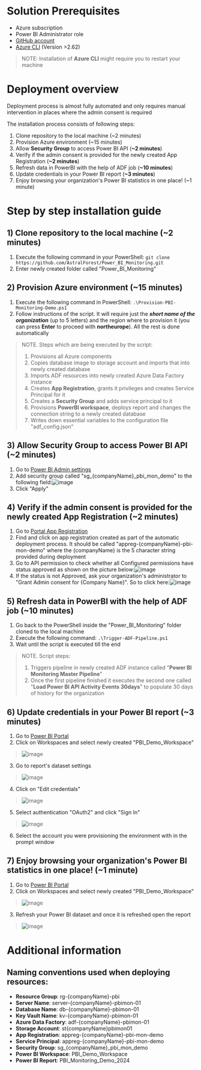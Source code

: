 # Solution Prerequisites
- Azure subscription
- Power BI Administrator role
- [GitHub account](https://github.com/join)
- [Azure CLI](https://learn.microsoft.com/en-us/cli/azure/install-azure-cli) (Version >2.62)
> NOTE: Installation of **Azure CLI** might require you to restart your machine

# Deployment overview
Deployment process is almost fully automated and only requires manual intervention in places where the admin consent is required

The installation process consists of following steps:
1) Clone repository to the local machine (~2 minutes)
2) Provision Azure environment (~15 minutes)
3) Allow **Security Group** to access Power BI API (**~2 minutes**)
4) Verify if the admin consent is provided for the newly created App Registration (**~2 minutes**)
5) Refresh data in PowerBI with the help of ADF job (**~10 minutes**)
6) Update credentials in your Power BI report (**~3 minutes**)
7) Enjoy browsing your organization's Power BI statistics in one place! (~1 minute)

# Step by step installation guide

## 1) Clone repository to the local machine (~2 minutes)
1. Execute the following command in your PowerShell: `git clone https://github.com/AstralForest/Power_BI_Monitoring.git`
2. Enter newly created folder called "Power_BI_Monitoring"

## 2) Provision Azure environment (~15 minutes)
1. Execute the following command in PowerShell: `.\Provision-PBI-Monitoring-Demo.ps1`
2. Follow instructions of the script. It will require just the _**short name of the organization**_ (up to 5 letters) and the region where to provision it (you can press **Enter** to proceed with **northeurope**). All the rest is done automatically

> NOTE. Steps which are being executed by the script:
> 1. Provisions all Azure components
> 2. Copies database image to storage account and imports that into newly created database
> 3. Imports ADF resources into newly created Azure Data Factory instance
> 4. Creates **App Registration**, grants it privileges and creates Service Principal for it
> 5. Creates a **Security Group** and adds service principal to it
> 6. Provisions **PowerBI workspace**, deploys report and changes the connection string to a newly created database
> 7. Writes down essential variables to the configuration file "adf_config.json"

## 3) Allow **Security Group** to access Power BI API (**~2 minutes**)
1. Go to [Power BI Admin settings](https://app.powerbi.com/admin-portal/tenantSettings?experience=power-bi)
2. Add security group called "sg_{companyName}_pbi_mon_demo" to the following field:![image](https://github.com/user-attachments/assets/e0d7d913-bc89-438f-9b85-0ce7b4d314c4)
3. Click "Apply"

## 4) Verify if the admin consent is provided for the newly created App Registration (**~2 minutes**)
1. Go to [Portal App Registration](https://portal.azure.com/#view/Microsoft_AAD_RegisteredApps/ApplicationsListBlade)
2. Find and click on app registration created as part of the automatic deployment process. It should be called "appreg-{companyName}-pbi-mon-demo" where the {companyName} is the 5 character string provided during deployment
3. Go to API permission to check whether all Configured permissions have status approved as shown on the picture below:![image](https://github.com/user-attachments/assets/ffc503da-7898-4380-88c7-1f519a827f36)
4. If the status is not Approved, ask your organization's administrator to "Grant Admin consent for {Company Name}". So to click here:![image](https://github.com/user-attachments/assets/37c6c0a9-9b63-47a2-9c93-b5f758570ca0)

## 5) Refresh data in PowerBI with the help of ADF job (**~10 minutes**)
1. Go back to the PowerShell inside the "Power_BI_Monitoring" folder cloned to the local machine
2. Execute the following command: `.\Trigger-ADF-Pipeline.ps1`
3. Wait until the script is executed till the end 
> NOTE. Script steps:
> 1. Triggers pipeline in newly created ADF instance called "**Power BI Monitoring Master Pipeline**"
> 2. Once the first pipeline finished it executes the second one called "**Load Power BI API Activity Events 30days**" to populate 30 days of history for the organization 

## 6) Update credentials in your Power BI report (**~3 minutes**)
1. Go to [Power BI Portal](https://app.powerbi.com/)
2. Click on Workspaces and select newly created "PBI_Demo_Workspace"
> ![image](https://github.com/user-attachments/assets/f921605f-9e15-42c9-a3ae-945e49322522)
3. Go to report's dataset settings
> ![image](https://github.com/user-attachments/assets/15b90c77-28e3-471b-8b3b-44426224bdb8)
4. Click on "Edit credentials"
> ![image](https://github.com/user-attachments/assets/211c1764-9687-4156-843c-0bdd0e41a900)
5. Select authentication "OAuth2" and click "Sign In"
> ![image](https://github.com/user-attachments/assets/ce2978e2-4707-4f3e-a952-3509cc40d454)
6. Select the account you were provisioning the environment with in the prompt window

## 7) Enjoy browsing your organization's Power BI statistics in one place! (~1 minute)
1. Go to [Power BI Portal](https://app.powerbi.com/)
2. Click on Workspaces and select newly created "PBI_Demo_Workspace"
> ![image](https://github.com/user-attachments/assets/f921605f-9e15-42c9-a3ae-945e49322522)
3. Refresh your Power BI dataset and once it is refreshed open the report
> ![image](https://github.com/user-attachments/assets/6bc9ce45-bd78-4c3d-ad9f-5dbac0c7872c)


# Additional information
## Naming conventions used when deploying resources:
- **Resource Group**: rg-{companyName}-pbi
- **Server Name**: server-{companyName}-pbimon-01
- **Database Name**: db-{companyName}-pbimon-01
- **Key Vault Name**: kv-{companyName}-pbimon-01
- **Azure Data Factory**: adf-{companyName}-pbimon-01
- **Storage Account**: st{companyName}pbimon01
- **App Registration**: appreg-{companyName}-pbi-mon-demo
- **Service Principal**: appreg-{companyName}-pbi-mon-demo
- **Security Group**: sg_{companyName}_pbi_mon_demo
- **Power BI Workspace**: PBI_Demo_Workspace
- **Power BI Report**: PBI_Monitoring_Demo_2024
